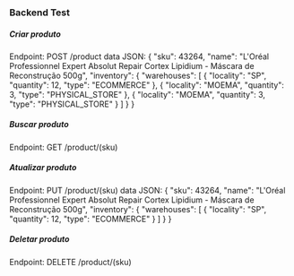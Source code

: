 ### Backend Test

##### Criar produto
Endpoint: POST /product
data JSON:
{
    "sku": 43264,
    "name": "L'Oréal Professionnel Expert Absolut Repair Cortex Lipidium - Máscara de Reconstrução 500g",
    "inventory": {
        "warehouses": [
            {
                "locality": "SP",
                "quantity": 12,
                "type": "ECOMMERCE"
            },
            {
                "locality": "MOEMA",
                "quantity": 3,
                "type": "PHYSICAL_STORE"
            },
            {
                "locality": "MOEMA",
                "quantity": 3,
                "type": "PHYSICAL_STORE"
            }
        ]
    }
}

##### Buscar produto
Endpoint: GET /product/(sku)

##### Atualizar produto
Endpoint: PUT /product/(sku)
data JSON:
{
    "sku": 43264,
    "name": "L'Oréal Professionnel Expert Absolut Repair Cortex Lipidium - Máscara de Reconstrução 500g",
    "inventory": {
        "warehouses": [
            {
                "locality": "SP",
                "quantity": 12,
                "type": "ECOMMERCE"
            }
        ]
    }
}


##### Deletar produto
Endpoint: DELETE /product/(sku)
